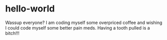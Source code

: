 # hello-world
Wassup everyone? I am coding myself some overpriced coffee and wishing I could code myself some better pain meds. Having a tooth pulled is a bitch!!!
